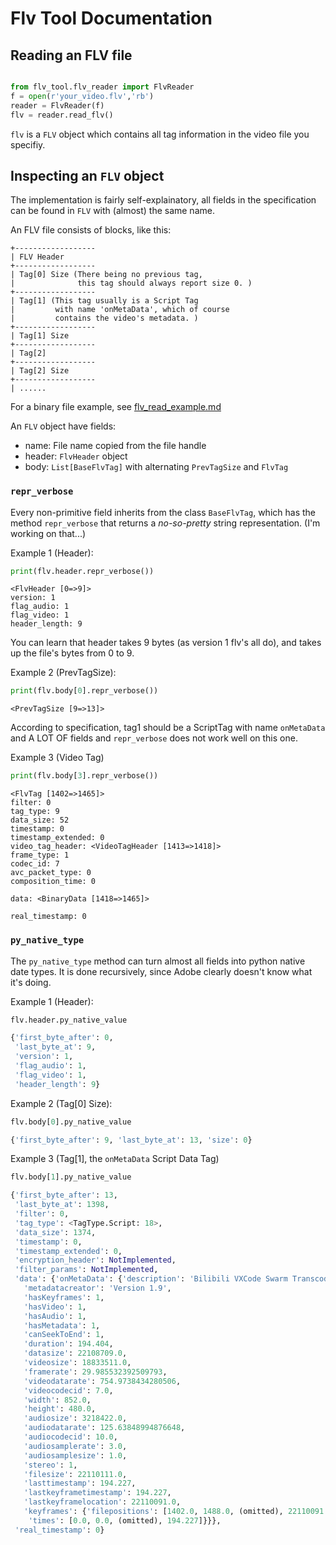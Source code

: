# Flv Tool Documentation


## Reading an FLV file

```python

from flv_tool.flv_reader import FlvReader
f = open(r'your_video.flv','rb')
reader = FlvReader(f)
flv = reader.read_flv()
```

`flv` is a `FLV` object which contains all tag information in the video file you specifiy.


## Inspecting an `FLV` object 

The implementation is fairly self-explainatory, all fields in the specification can be found in `FLV` with (almost) the same name. 

An FLV file consists of blocks, like this:

```
+------------------
| FLV Header 
+------------------
| Tag[0] Size (There being no previous tag, 
|              this tag should always report size 0. )
+------------------
| Tag[1] (This tag usually is a Script Tag 
|         with name 'onMetaData', which of course 
|         contains the video's metadata. )
+------------------
| Tag[1] Size 
+------------------
| Tag[2]
+------------------
| Tag[2] Size
+------------------
| ......
```

For a binary file example, see [flv_read_example.md](../flv_read_example.md)

An `FLV` object have fields:
+ name: File name copied from the file handle 
+ header: `FlvHeader` object
+ body: `List[BaseFlvTag]` with alternating `PrevTagSize` and `FlvTag`


### `repr_verbose`

Every non-primitive field inherits from the class `BaseFlvTag`, which has the method `repr_verbose` that returns a *no-so-pretty* string representation. (I'm working on that...)

Example 1 (Header):
```python
print(flv.header.repr_verbose())
```
```
<FlvHeader [0=>9]>
version: 1
flag_audio: 1
flag_video: 1
header_length: 9
```
You can learn that header takes 9 bytes (as version 1 flv's all do), and takes up the file's bytes from 0 to 9.

Example 2 (PrevTagSize):
```python
print(flv.body[0].repr_verbose())
```

```
<PrevTagSize [9=>13]>
```

According to specification, tag1 should be a ScriptTag with name `onMetaData` and A LOT OF fields and `repr_verbose` does not work well on this one.

Example 3 (Video Tag)

```python
print(flv.body[3].repr_verbose())
```

```
<FlvTag [1402=>1465]>
filter: 0
tag_type: 9
data_size: 52
timestamp: 0
timestamp_extended: 0
video_tag_header: <VideoTagHeader [1413=>1418]>
frame_type: 1
codec_id: 7
avc_packet_type: 0
composition_time: 0

data: <BinaryData [1418=>1465]>

real_timestamp: 0
```

### `py_native_type`

The `py_native_type` method can turn almost all fields into python native date types. It is done recursively, since Adobe clearly doesn't know what it's doing.

Example 1 (Header):
```python
flv.header.py_native_value
```
```python
{'first_byte_after': 0,
 'last_byte_at': 9,
 'version': 1,
 'flag_audio': 1,
 'flag_video': 1,
 'header_length': 9}
```

Example 2 (Tag[0] Size):
```python
flv.body[0].py_native_value
```

```python
{'first_byte_after': 9, 'last_byte_at': 13, 'size': 0}
```

Example 3 (Tag[1], the `onMetaData` Script Data Tag)
```python
flv.body[1].py_native_value
```
```python
{'first_byte_after': 13,
 'last_byte_at': 1398,
 'filter': 0,
 'tag_type': <TagType.Script: 18>,
 'data_size': 1374,
 'timestamp': 0,
 'timestamp_extended': 0,
 'encryption_header': NotImplemented,
 'filter_params': NotImplemented,
 'data': {'onMetaData': {'description': 'Bilibili VXCode Swarm Transcoder r0.2.61(gap_fixed:False)',
   'metadatacreator': 'Version 1.9',
   'hasKeyframes': 1,
   'hasVideo': 1,
   'hasAudio': 1,
   'hasMetadata': 1,
   'canSeekToEnd': 1,
   'duration': 194.404,
   'datasize': 22108709.0,
   'videosize': 18833511.0,
   'framerate': 29.985532392509793,
   'videodatarate': 754.9738434280506,
   'videocodecid': 7.0,
   'width': 852.0,
   'height': 480.0,
   'audiosize': 3218422.0,
   'audiodatarate': 125.63848994876648,
   'audiocodecid': 10.0,
   'audiosamplerate': 3.0,
   'audiosamplesize': 1.0,
   'stereo': 1,
   'filesize': 22110111.0,
   'lasttimestamp': 194.227,
   'lastkeyframetimestamp': 194.227,
   'lastkeyframelocation': 22110091.0,
   'keyframes': {'filepositions': [1402.0, 1488.0, (omitted), 22110091.0],
    'times': [0.0, 0.0, (omitted), 194.227]}}},
 'real_timestamp': 0}
```


